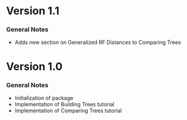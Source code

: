 # Version 1.1

### General Notes

* Adds new section on Generalized RF Distances to Comparing Trees

# Version 1.0

### General Notes

* Initialization of package
* Implementation of Building Trees tutorial
* Implementation of Comparing Trees tutorial